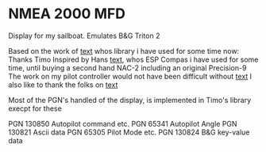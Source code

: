 # NMEA 2000 MFD
 Display for my sailboat. Emulates B&G Triton 2

 Based on the work of [text](https://github.com/ttlappalainen#:~:text=Timo%20Lappalainen,ttlappalainen)
 whos library i have used for some time now: Thanks Timo
 Inspired by Hans [text](https://github.com/htool#:~:text=Hans,htool), whos ESP Compas i have used for some time, until buying a second hand NAC-2 including an original Precision-9
 The work on my pilot controller would not have been difficult without [text](https://github.com/htool#:~:text=RaymarineAPtoFakeNavicoAutoPilot)
 I also like to thank the folks on [text](https://canboat.github.io/canboat/canboat.html#lookup-MANUFACTURER_CODE:~:text=%C3%97-,Top,-PGN%20list)

 Most of the PGN's handled of the display, is implemented in Timo's library execpt for these

PGN 130850  Autopilot command etc.
PGN 65341 Autopilot Angle
PGN 130821 Ascii data
PGN 65305 Pilot Mode etc.
PGN 130824 B&G key-value data